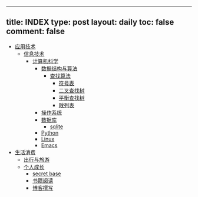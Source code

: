 ---
title: INDEX
type: post
layout: daily
toc: false
comment: false
------
- [应用技术](/gknows/应用技术)
  - [信息技术](/gknows/信息技术)
    - [计算机科学](/gknows/计算机科学)
      - [数据结构与算法](/gknows/数据结构与算法)
        - [查找算法](/gknows/查找算法)
          - [符号表](/gknows/符号表)
          - [二叉查找树](/gknows/二叉查找树)
          - [平衡查找树](/gknows/平衡查找树)
          - [散列表](/gknows/散列表)
      - [操作系统](/gknows/操作系统)
      - [数据库](/gknows/数据库)
        - [sqlite](/gknows/sqlite)
      - [Python](/gknows/python)
      - [Linux](/gknows/linux)
      - [Emacs](/gknows/emacs)
- [生活消费](/gknows/生活消费)
  - [出行与旅游](/gknows/出行与旅游)
  - [个人成长](/gknows/个人成长)
    - [secret base](/gknows/secret-base)
    - [书籍阅读](/gknows/书籍阅读)
    - [博客撰写](/gknows/博客撰写)
